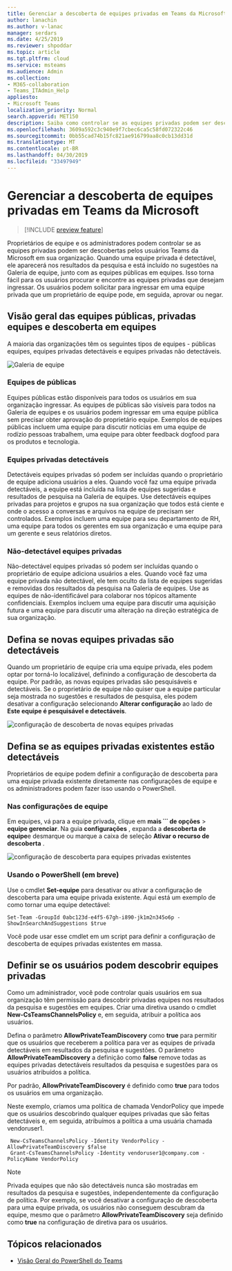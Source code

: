 ```yaml
---
title: Gerenciar a descoberta de equipes privadas em Teams da Microsoft
author: lanachin
ms.author: v-lanac
manager: serdars
ms.date: 4/25/2019
ms.reviewer: shpoddar
ms.topic: article
ms.tgt.pltfrm: cloud
ms.service: msteams
ms.audience: Admin
ms.collection:
- M365-collaboration
- Teams_ITAdmin_Help
appliesto:
- Microsoft Teams
localization_priority: Normal
search.appverid: MET150
description: Saiba como controlar se as equipes privadas podem ser descobertas pelos usuários do Microsoft Teams usando sugestões nos resultados de pesquisa e de galeria da equipe.
ms.openlocfilehash: 3609a592c3c940e9f7cbec6ca5c58fd072322c46
ms.sourcegitcommit: 0bb55cad74b15fc821ae916799aa8c0cb13dd31d
ms.translationtype: MT
ms.contentlocale: pt-BR
ms.lasthandoff: 04/30/2019
ms.locfileid: "33497949"
---
```

# <a name="manage-discovery-of-private-teams-in-microsoft-teams"></a>Gerenciar a descoberta de equipes privadas em Teams da Microsoft

> [!INCLUDE [preview feature](includes/preview-feature.md)] 

Proprietários de equipe e os administradores podem controlar se as equipes privadas podem ser descobertas pelos usuários Teams da Microsoft em sua organização. Quando uma equipe privada é detectável, ele aparecerá nos resultados da pesquisa e está incluído no sugestões na Galeria de equipe, junto com as equipes públicas em equipes. Isso torna fácil para os usuários procurar e encontre as equipes privadas que desejam ingressar. Os usuários podem solicitar para ingressar em uma equipe privada que um proprietário de equipe pode, em seguida, aprovar ou negar.

## <a name="overview-of-public-teams-private-teams-and-discovery-in-teams"></a>Visão geral das equipes públicas, privadas equipes e descoberta em equipes

A maioria das organizações têm os seguintes tipos de equipes - públicas equipes, equipes privadas detectáveis e equipes privadas não detectáveis.

![Galeria de equipe](media/private-team-discovery-team-gallery.png)

### <a name="public-teams"></a>Equipes de públicas

Equipes públicas estão disponíveis para todos os usuários em sua organização ingressar. As equipes de públicas são visíveis para todos na Galeria de equipes e os usuários podem ingressar em uma equipe pública sem precisar obter aprovação do proprietário equipe. Exemplos de equipes públicas incluem uma equipe para discutir notícias em uma equipe de rodízio pessoas trabalhem, uma equipe para obter feedback dogfood para os produtos e tecnologia.

### <a name="discoverable-private-teams"></a>Equipes privadas detectáveis

Detectáveis equipes privadas só podem ser incluídas quando o proprietário de equipe adiciona usuários a eles. Quando você faz uma equipe privada detectáveis, a equipe está incluída na lista de equipes sugeridas e resultados de pesquisa na Galeria de equipes. Use detectáveis equipes privadas para projetos e grupos na sua organização que todos está ciente e onde o acesso a conversas e arquivos na equipe de precisam ser controlados. Exemplos incluem uma equipe para seu departamento de RH, uma equipe para todos os gerentes em sua organização e uma equipe para um gerente e seus relatórios diretos.

### <a name="non-discoverable-private-teams"></a>Não-detectável equipes privadas

Não-detectável equipes privadas só podem ser incluídas quando o proprietário de equipe adiciona usuários a eles. Quando você faz uma equipe privada não detectável, ele tem oculto da lista de equipes sugeridas e removidas dos resultados da pesquisa na Galeria de equipes. Use as equipes de não-identificável para colaborar nos tópicos altamente confidenciais. Exemplos incluem uma equipe para discutir uma aquisição futura e uma equipe para discutir uma alteração na direção estratégica de sua organização.

## <a name="set-whether-new-private-teams-are-discoverable"></a>Defina se novas equipes privadas são detectáveis

Quando um proprietário de equipe cria uma equipe privada, eles podem optar por torná-lo localizável, definindo a configuração de descoberta da equipe. Por padrão, as novas equipes privadas são pesquisáveis e detectáveis. Se o proprietário de equipe não quiser que a equipe particular seja mostrada no sugestões e resultados de pesquisa, eles podem desativar a configuração selecionando **Alterar configuração** ao lado de **Este equipe é pesquisável e detectáveis**.

![configuração de descoberta de novas equipes privadas](media/private-team-discovery-new-team.png)

## <a name="set-whether-existing-private-teams-are-discoverable"></a>Defina se as equipes privadas existentes estão detectáveis

Proprietários de equipe podem definir a configuração de descoberta para uma equipe privada existente diretamente nas configurações de equipe e os administradores podem fazer isso usando o PowerShell.

### <a name="in-team-settings"></a>Nas configurações de equipe

Em equipes, vá para a equipe privada, clique em **mais ˙˙˙ de opções** > **equipe gerenciar**. Na guia **configurações** , expanda a **descoberta de equipe**e desmarque ou marque a caixa de seleção **Ativar o recurso de descoberta** .

![configuração de descoberta para equipes privadas existentes](media/private-team-discovery-existing-team.png)

### <a name="using-powershell-coming-soon"></a>Usando o PowerShell (em breve)

Use o cmdlet **Set-equipe** para desativar ou ativar a configuração de descoberta para uma equipe privada existente. Aqui está um exemplo de como tornar uma equipe detectável:

    Set-Team -GroupId 0abc123d-e4f5-67gh-i890-jk1m2n345o6p -ShowInSearchAndSuggestions $true
Você pode usar esse cmdlet em um script para definir a configuração de descoberta de equipes privadas existentes em massa.

## <a name="set-whether-users-can-discover-private-teams"></a>Definir se os usuários podem descobrir equipes privadas

Como um administrador, você pode controlar quais usuários em sua organização têm permissão para descobrir privadas equipes nos resultados da pesquisa e sugestões em equipes. Criar uma diretiva usando o cmdlet **New-CsTeamsChannelsPolicy** e, em seguida, atribuir a política aos usuários.
 
Defina o parâmetro **AllowPrivateTeamDiscovery** como **true** para permitir que os usuários que receberem a política para ver as equipes de privada detectáveis em resultados da pesquisa e sugestões. O parâmetro **AllowPrivateTeamDiscovery** a definição como **false** remove todas as equipes privadas detectáveis resultados da pesquisa e sugestões para os usuários atribuídos a política.

Por padrão, **AllowPrivateTeamDiscovery** é definido como **true** para todos os usuários em uma organização.

Neste exemplo, criamos uma política de chamada VendorPolicy que impede que os usuários descobrindo qualquer equipes privadas que são feitas detectáveis e, em seguida, atribuímos a política a uma usuária chamada vendoruser1. 
   
     New-CsTeamsChannelsPolicy -Identity VendorPolicy -AllowPrivateTeamDiscovery $false
     Grant-CsTeamsChannelsPolicy -Identity vendoruser1@company.com -PolicyName VendorPolicy

> [!NOTE]
> Privada equipes que não são detectáveis nunca são mostradas em resultados da pesquisa e sugestões, independentemente da configuração de política. Por exemplo, se você desativar a configuração de descoberta para uma equipe privada, os usuários não conseguem descubram da equipe, mesmo que o parâmetro **AllowPrivateTeamDiscovery** seja definido como **true** na configuração de diretiva para os usuários.

## <a name="related-topics"></a>Tópicos relacionados
- [Visão Geral do PowerShell do Teams](teams-powershell-overview.md)